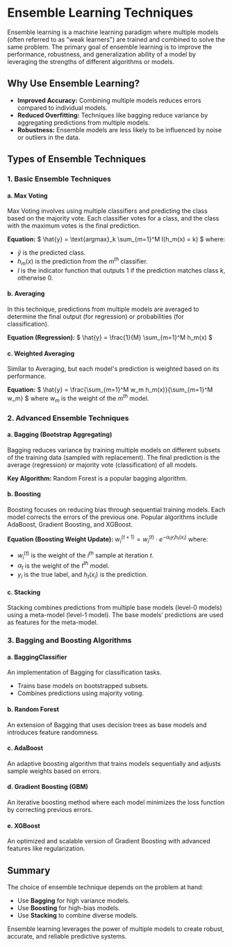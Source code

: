# Ensemble Learning Techniques

Ensemble learning is a machine learning paradigm where multiple models (often referred to as "weak learners") are trained and combined to solve the same problem. The primary goal of ensemble learning is to improve the performance, robustness, and generalization ability of a model by leveraging the strengths of different algorithms or models.

## Why Use Ensemble Learning?
- **Improved Accuracy:** Combining multiple models reduces errors compared to individual models.
- **Reduced Overfitting:** Techniques like bagging reduce variance by aggregating predictions from multiple models.
- **Robustness:** Ensemble models are less likely to be influenced by noise or outliers in the data.

## Types of Ensemble Techniques

### 1. Basic Ensemble Techniques
#### a. Max Voting
Max Voting involves using multiple classifiers and predicting the class based on the majority vote. Each classifier votes for a class, and the class with the maximum votes is the final prediction.

**Equation:**
$`
\hat{y} = \text{argmax}_k \sum_{m=1}^M I(h_m(x) = k)
`$
where:
- $`\hat{y}`$ is the predicted class.
- $`h_m(x)`$ is the prediction from the $`m^{th}`$ classifier.
- $`I`$ is the indicator function that outputs 1 if the prediction matches class $`k`$, otherwise 0.

#### b. Averaging
In this technique, predictions from multiple models are averaged to determine the final output (for regression) or probabilities (for classification).

**Equation (Regression):**
$`
\hat{y} = \frac{1}{M} \sum_{m=1}^M h_m(x)
`$

#### c. Weighted Averaging
Similar to Averaging, but each model's prediction is weighted based on its performance.

**Equation:**
$`
\hat{y} = \frac{\sum_{m=1}^M w_m h_m(x)}{\sum_{m=1}^M w_m}
`$
where $`w_m`$ is the weight of the $`m^{th}`$ model.

### 2. Advanced Ensemble Techniques
#### a. Bagging (Bootstrap Aggregating)
Bagging reduces variance by training multiple models on different subsets of the training data (sampled with replacement). The final prediction is the average (regression) or majority vote (classification) of all models.

**Key Algorithm:** Random Forest is a popular bagging algorithm.

#### b. Boosting
Boosting focuses on reducing bias through sequential training models. Each model corrects the errors of the previous one. Popular algorithms include AdaBoost, Gradient Boosting, and XGBoost.

**Equation (Boosting Weight Update):**
$`
w_i^{(t+1)} = w_i^{(t)} \cdot e^{-\alpha_t y_i h_t(x_i)}
`$
where:
- $`w_i^{(t)}`$ is the weight of the $`i^{th}`$ sample at iteration $`t`$.
- $`\alpha_t`$ is the weight of the $`t^{th}`$ model.
- $`y_i`$ is the true label, and $`h_t(x_i)`$ is the prediction.

#### c. Stacking
Stacking combines predictions from multiple base models (level-0 models) using a meta-model (level-1 model). The base models’ predictions are used as features for the meta-model.

### 3. Bagging and Boosting Algorithms
#### a. BaggingClassifier
An implementation of Bagging for classification tasks.
- Trains base models on bootstrapped subsets.
- Combines predictions using majority voting.

#### b. Random Forest
An extension of Bagging that uses decision trees as base models and introduces feature randomness.

#### c. AdaBoost
An adaptive boosting algorithm that trains models sequentially and adjusts sample weights based on errors.

#### d. Gradient Boosting (GBM)
An iterative boosting method where each model minimizes the loss function by correcting previous errors.

#### e. XGBoost
An optimized and scalable version of Gradient Boosting with advanced features like regularization.

## Summary
The choice of ensemble technique depends on the problem at hand:
- Use **Bagging** for high variance models.
- Use **Boosting** for high-bias models.
- Use **Stacking** to combine diverse models.

Ensemble learning leverages the power of multiple models to create robust, accurate, and reliable predictive systems.

